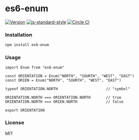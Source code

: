 # es6-enum

[![Version](http://img.shields.io/npm/v/es6-enum.svg)](https://www.npmjs.org/package/es6-enum)
[![js-standard-style](https://img.shields.io/badge/code%20style-standard-brightgreen.svg?style=flat)](https://github.com/feross/standard)
[![Circle CI](https://circleci.com/gh/wwayne/es6-enum/tree/master.svg?style=svg)](https://circleci.com/gh/wwayne/es6-enum/tree/master)

### Installation

```sh
npm install es6-enum
```

### Usage

```
import Enum from "es6-enum"

const ORIENTATION = Enum("NORTH", "SOURTH", "WEST", "EAST")
const ORIEN = Enum("NORTH", "SOURTH", "WEST", "EAST")

typeof ORIENTATION.NORTH                      // "symbol"

ORIENTATION.NORTH === ORIENTATION.NORTH       // true
ORIENTATION.NORTH === ORIEN.NORTH             // false
 
export ORIENTATION
```


### License

MIT
